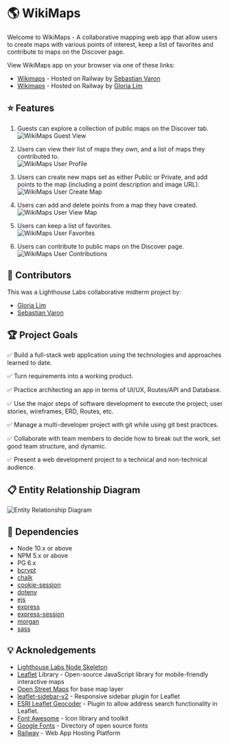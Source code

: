 🌎 WikiMaps
=========

Welcome to WikiMaps - A collaborative mapping web app that allow users to create maps with various points of interest, keep a list of favorites and contribute to maps on the Discover page.

View WikiMaps app on your browser via one of these links:
- <a href="https://wikimaps-production.up.railway.app/">Wikimaps</a> - Hosted on Railway by <a href="https://github.com/svaronc">Sebastian Varon</a>
- <a href="https://wikimaps.up.railway.app/">Wikimaps</a> - Hosted on Railway by <a href="https://github.com/glowiep">Gloria Lim</a>

## ⭐ Features

1. Guests can explore a collection of public maps on the Discover tab.
![WikiMaps Guest View](planning/docs/1-guest-discover.png)

2. Users can view their list of maps they own, and a list of maps they contributed to.<br>
![WikiMaps User Profile](planning/docs/2-User-Profile.png)

3. Users can create new maps set as either Public or Private, and add points to the map (including a point description and image URL).
![WikiMaps User Create Map](planning/docs/3-User-create-map.png)

4. Users can add and delete points from a map they have created.
![WikiMaps User View Map](planning/docs/4-User-view-map.png)

5. Users can keep a list of favorites.<br> 
![WikiMaps User Favorites](planning/docs/5-User-favorites.png)

6. Users can contribute to public maps on the Discover page.
![WikiMaps User Contributions](planning/docs/6-User-contribute.png)


## 💬 Contributors
This was a Lighthouse Labs collaborative midterm project by:
- <a href="https://github.com/glowiep">Gloria Lim</a>
- <a href="https://github.com/svaronc">Sebastian Varon</a>

## 🏆 Project Goals

✅ Build a full-stack web application using the technologies and approaches learned to date.

✅ Turn requirements into a working product.

✅ Practice architecting an app in terms of UI/UX, Routes/API and Database.

✅ Use the major steps of software development to execute the project; user stories, wireframes, ERD, Routes, etc.

✅ Manage a multi-developer project with git while using git best practices.

✅ Collaborate with team members to decide how to break out the work, set good team structure, and dynamic.

✅ Present a web development project to a technical and non-technical audience.


## 📋 Entity Relationship Diagram
![Entity Relationship Diagram](./planning/docs/ERD-wikimaps-updated.png)

## 🔧 Dependencies

- Node 10.x or above
- NPM 5.x or above
- PG 6.x
- [bcrypt](https://www.npmjs.com/package/bcrypt)
- [chalk](https://www.npmjs.com/package/chalk)
- [cookie-session](https://www.npmjs.com/package/cookie-session)
- [dotenv](https://www.npmjs.com/package/dotenv)
- [ejs](https://www.npmjs.com/package/ejs) 
- [express](https://www.npmjs.com/package/express)
- [express-session](https://www.npmjs.com/package/express-session)
- [morgan](https://www.npmjs.com/package/morgan)
- [sass](https://www.npmjs.com/package/sass)

## 💡 Acknoledgements

- <a href="https://github.com/lighthouse-labs/node-skeleton"> Lighthouse Labs Node Skeleton</a>
- <a href="https://leafletjs.com/">Leaflet</a> Library - Open-source JavaScript library for mobile-friendly interactive maps
- <a href="https://www.openstreetmap.org/copyright">Open Street Maps</a> for base map layer
- <a href="https://github.com/Turbo87/sidebar-v2">leaflet-sidebar-v2</a> - Responsive sidebar plugin for Leaflet
- <a href="https://github.com/Esri/esri-leaflet-geocoder">ESRI Leaflet Geocoder</a> - Plugin to allow address search functionality in Leaflet.
- <a href="https://fontawesome.com/">Font Awesome</a> - Icon library and toolkit
- <a href="https://fonts.google.com/">Google Fonts</a> - Directory of open source fonts
- <a href="Railwayhttps://railway.app/">Railway</a> - Web App Hosting Platform
